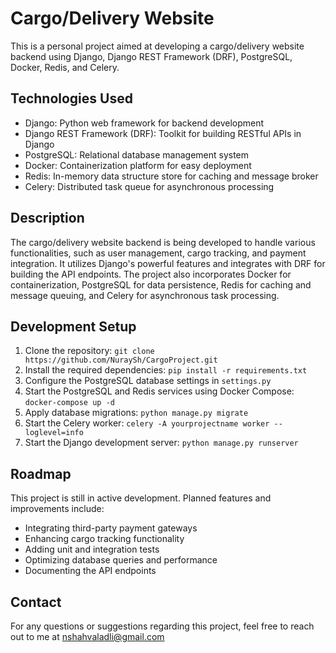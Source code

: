 # Cargo/Delivery Website

This is a personal project aimed at developing a cargo/delivery website backend using Django, Django REST Framework (DRF), PostgreSQL, Docker, Redis, and Celery.

## Technologies Used
- Django: Python web framework for backend development
- Django REST Framework (DRF): Toolkit for building RESTful APIs in Django
- PostgreSQL: Relational database management system
- Docker: Containerization platform for easy deployment
- Redis: In-memory data structure store for caching and message broker
- Celery: Distributed task queue for asynchronous processing

## Description
The cargo/delivery website backend is being developed to handle various functionalities, such as user management, cargo tracking, and payment integration. It utilizes Django's powerful features and integrates with DRF for building the API endpoints. The project also incorporates Docker for containerization, PostgreSQL for data persistence, Redis for caching and message queuing, and Celery for asynchronous task processing.

## Development Setup
1. Clone the repository: `git clone https://github.com/NuraySh/CargoProject.git`
2. Install the required dependencies: `pip install -r requirements.txt`
3. Configure the PostgreSQL database settings in `settings.py`
4. Start the PostgreSQL and Redis services using Docker Compose: `docker-compose up -d`
5. Apply database migrations: `python manage.py migrate`
6. Start the Celery worker: `celery -A yourprojectname worker --loglevel=info`
7. Start the Django development server: `python manage.py runserver`

## Roadmap
This project is still in active development. Planned features and improvements include:
- Integrating third-party payment gateways
- Enhancing cargo tracking functionality
- Adding unit and integration tests
- Optimizing database queries and performance
- Documenting the API endpoints

## Contact
For any questions or suggestions regarding this project, feel free to reach out to me at [nshahvaladli@gmail.com](mailto:nshahvaladli@gmail.com)
